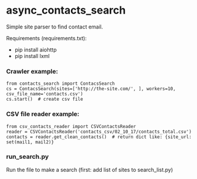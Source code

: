 # async_contacts_search

Simple site parser to find contact email.

Requirements (requirements.txt):
  - pip install aiohttp
  - pip install lxml

### Crawler example:
```
from contacts_search import ContacsSearch
cs = ContacsSearch(sites=['http://the-site.com/', ], workers=10, csv_file_name='contacts.csv')
cs.start()  # create csv file
```

### CSV file reader example:
```
from csv_contacts_reader import CSVContactsReader
reader = CSVContactsReader('contacts_csv/02_10_17/contacts_total.csv')
contacts = reader.get_clean_contacts()  # return dict like: {site_url: set(mail1, mail2)}
```

### run_search.py
Run the file to make a search (first: add list of sites to search_list.py)
